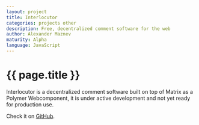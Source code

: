 ```yaml
---
layout: project
title: Interlocutor
categories: projects other
description: Free, decentralized comment software for the web
author: Alexander Maznev
maturity: Alpha
language: JavaScript
---
```


# {{ page.title }}
Interlocutor is a decentralized comment software built on top of Matrix as a Polymer Webcomponent, it is under active development and not yet ready for production use.

Check it on [GitHub](https://github.com/pik/interlocutor).
